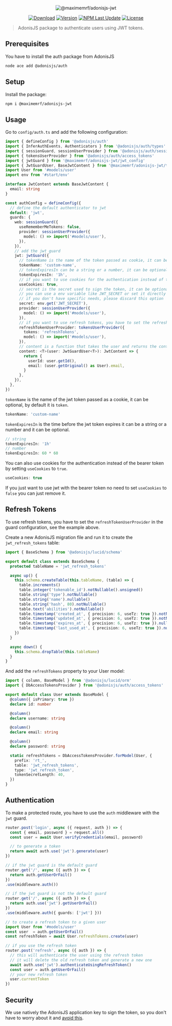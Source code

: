 <p align="center">
  <img src="https://maximemax.sirv.com/npm_package_maxime_jwt.png" alt="@maximemrf/adonisjs-jwt">
</p>

<p align="center">
  <a href="https://www.npmjs.com/package/@maximemrf/adonisjs-jwt"><img src="https://img.shields.io/npm/dm/@maximemrf/adonisjs-jwt.svg?style=flat-square" alt="Download"></a>
  <a href="https://www.npmjs.com/package/@maximemrf/adonisjs-jwt"><img src="https://img.shields.io/npm/v/@maximemrf/adonisjs-jwt.svg?style=flat-square" alt="Version"></a>
  <a href="https://www.npmjs.com/package/@maximemrf/adonisjs-jwt"><img src="https://img.shields.io/npm/last-update/@maximemrf/adonisjs-jwt.svg?style=flat-square" alt="NPM Last Update"></a>
  <a href="https://opensource.org/licenses/MIT"><img src="https://img.shields.io/npm/l/@maximemrf/adonisjs-jwt.svg?style=flat-square" alt="License"></a>
</p>

> AdonisJS package to authenticate users using JWT tokens.

## Prerequisites

You have to install the auth package from AdonisJS

```bash
node ace add @adonisjs/auth
```

## Setup

Install the package:

```bash
npm i @maximemrf/adonisjs-jwt
```

## Usage

Go to `config/auth.ts` and add the following configuration:

```typescript
import { defineConfig } from '@adonisjs/auth'
import { InferAuthEvents, Authenticators } from '@adonisjs/auth/types'
import { sessionGuard, sessionUserProvider } from '@adonisjs/auth/session'
import { tokensUserProvider } from '@adonisjs/auth/access_tokens'
import { jwtGuard } from '@maximemrf/adonisjs-jwt/jwt_config'
import { JwtGuardUser, BaseJwtContent } from '@maximemrf/adonisjs-jwt/types'
import User from '#models/user'
import env from '#start/env'

interface JwtContent extends BaseJwtContent {
  email: string
}

const authConfig = defineConfig({
  // define the default authenticator to jwt
  default: 'jwt',
  guards: {
    web: sessionGuard({
      useRememberMeTokens: false,
      provider: sessionUserProvider({
        model: () => import('#models/user'),
      }),
    }),
    // add the jwt guard
    jwt: jwtGuard({
      // tokenName is the name of the token passed as cookie, it can be optional, by default it is 'token'
      tokenName: 'custom-name',
      // tokenExpiresIn can be a string or a number, it can be optional
      tokenExpiresIn: '1h',
      // if you want to use cookies for the authentication instead of the bearer token (optional)
      useCookies: true,
      // secret is the secret used to sign the token, it can be optional, by default it uses the application key
      // you can use a env variable like JWT_SECRET or set it directly with a string
      // if you don't have specific needs, please discard this option
      secret: env.get('JWT_SECRET'),
      provider: sessionUserProvider({
        model: () => import('#models/user'),
      }),
      // if you want to use refresh tokens, you have to set the refreshTokenUserProvider
      refreshTokenUserProvider: tokensUserProvider({
        tokens: 'refreshTokens',
        model: () => import('#models/user'),
      }),
      // content is a function that takes the user and returns the content of the token, it can be optional, by default it returns only the user id
      content: <T>(user: JwtGuardUser<T>): JwtContent => {
        return {
          userId: user.getId(),
          email: (user.getOriginal() as User).email,
        }
      },
    }),
  },
})
```

`tokenName` is the name of the jwt token passed as a cookie, it can be optional, by default it is `token`.

```typescript
tokenName: 'custom-name'
```

`tokenExpiresIn` is the time before the jwt token expires it can be a string or a number and it can be optional.

```typescript
// string
tokenExpiresIn: '1h'
// number
tokenExpiresIn: 60 * 60
```

You can also use cookies for the authentication instead of the bearer token by setting `useCookies` to `true`.

```typescript
useCookies: true
```

If you just want to use jwt with the bearer token no need to set `useCookies` to `false` you can just remove it.

## Refresh Tokens

To use refresh tokens, you have to set the `refreshTokenUserProvider` in the guard configuration, see the example above.

Create a new AdonisJS migration file and run it to create the `jwt_refresh_tokens` table:

```typescript
import { BaseSchema } from '@adonisjs/lucid/schema'

export default class extends BaseSchema {
  protected tableName = 'jwt_refresh_tokens'

  async up() {
    this.schema.createTable(this.tableName, (table) => {
      table.increments()
      table.integer('tokenable_id').notNullable().unsigned()
      table.string('type').notNullable()
      table.string('name').nullable()
      table.string('hash', 80).notNullable()
      table.text('abilities').notNullable()
      table.timestamp('created_at', { precision: 6, useTz: true }).notNullable()
      table.timestamp('updated_at', { precision: 6, useTz: true }).notNullable()
      table.timestamp('expires_at', { precision: 6, useTz: true }).nullable()
      table.timestamp('last_used_at', { precision: 6, useTz: true }).nullable()
    })
  }

  async down() {
    this.schema.dropTable(this.tableName)
  }
}
```

And add the `refreshTokens` property to your User model:

```typescript
import { column, BaseModel } from '@adonisjs/lucid/orm'
import { DbAccessTokensProvider } from '@adonisjs/auth/access_tokens'

export default class User extends BaseModel {
  @column({ isPrimary: true })
  declare id: number

  @column()
  declare username: string

  @column()
  declare email: string

  @column()
  declare password: string

  static refreshTokens = DbAccessTokensProvider.forModel(User, {
    prefix: 'rt_',
    table: 'jwt_refresh_tokens',
    type: 'jwt_refresh_token',
    tokenSecretLength: 40,
  })
}
```

## Authentication

To make a protected route, you have to use the `auth` middleware with the `jwt` guard.

```typescript
router.post('login', async ({ request, auth }) => {
  const { email, password } = request.all()
  const user = await User.verifyCredentials(email, password)

  // to generate a token
  return await auth.use('jwt').generate(user)
})

// if the jwt guard is the default guard
router.get('/', async ({ auth }) => {
  return auth.getUserOrFail()
})
.use(middleware.auth())

// if the jwt guard is not the default guard
router.get('/', async ({ auth }) => {
  return auth.use('jwt').getUserOrFail()
})
.use(middleware.auth({ guards: ['jwt'] }))

// to create a refresh token to a given user
import User from '#models/user'
const user  = auth.getUserOrFail()
const refreshToken = await User.refreshTokens.create(user)

// if you use the refresh token
router.post('refresh', async ({ auth }) => {
  // this will authenticate the user using the refresh token
  // it will delete the old refresh token and generate a new one
  await auth.use('jwt').authenticateUsingRefreshToken()
  const user = auth.getUserOrFail()
  // your new refresh token
  user.currentToken
})
```

## Security

We use natively the AdonisJS application key to sign the token, so you don't have to worry about it and [avoid this](https://trufflesecurity.com/blog/stop-recommending-jwts).
